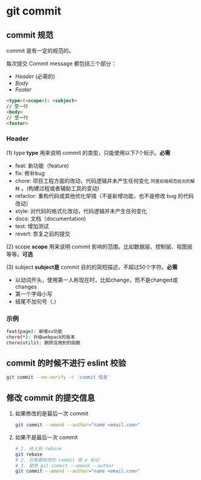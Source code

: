 # git commit


## commit 规范
commit 是有一定的规范的。

每次提交 Commit message 都包括三个部分：
* *Header* (必需的)
* *Body*
* *Footer* 
```html
<type>(<scope>): <subject>
// 空一行
<body>
// 空一行
<footer>
```



### Header
(1) type
**type** 用来说明 commit 的类型，只能使用以下7个标示。**必需**
* feat: 新功能（feature)
* fix: 修补bug
* chore: 项目工程方面的改动，代码逻辑并未产生任何变化  <small>阿里前端规范给出的解释</small> 。(构建过程或者辅助工具的变动)
* refactor: 重构代码或其他优化举措（不是新增功能，也不是修改 bug 的代码改动）
* style: 对代码的格式化改动，代码逻辑并未产生任何变化
* docs: 文档（documentation)
* test: 增加测试
* revert: 恢复之前的提交

(2) scope
**scope** 用来说明 commit 影响的范围，比如数据层、控制层、视图层等等。**可选**

(3) subject
**subject是** commit 目的的简短描述，不超过50个字符。**必需**
* 以动词开头，使用第一人称现在时，比如change，而不是changed或changes
* 第一个字母小写
* 结尾不加句号（.）


### 示例
```bash
feat(page): 新增xx功能
chore(*): 升级webpack的版本
chore(utils): 删除没用到的函数
```



## commit 的时候不进行 eslint 校验
```bash
git commit --no-verify -c 'commit 信息'
```



## 修改 commit 的提交信息
1. 如果修改的是最后一次 commit
    ```bash
    git commit --amend --author="name <email.com>"
    ```
2. 如果不是最后一次 commit
    ```bash
    # 1. 进入到 rebase 
    git rebase 
    # 2. 对需要修改的 commit 用 e 标记
    # 3. 使用 git commit --amend --author
    git commit --amend --author="name <email.com>"
    ```